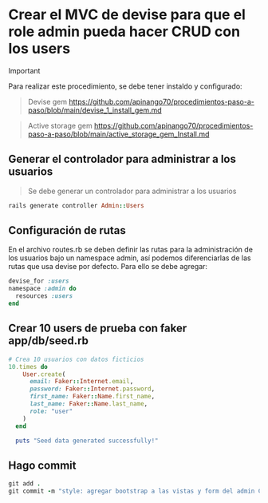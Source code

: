 # Crear el MVC de devise para que el role admin pueda hacer CRUD con los users

> [!IMPORTANT]
> Para realizar este procedimiento, se debe tener instaldo y configurado:

>Devise gem https://github.com/apinango70/procedimientos-paso-a-paso/blob/main/devise_1_install_gem.md

>Active storage gem https://github.com/apinango70/procedimientos-paso-a-paso/blob/main/active_storage_gem_Install.md

## Generar el controlador para administrar a los usuarios

> Se debe generar un controlador para administrar a los usuarios

```ruby
rails generate controller Admin::Users
```

## Configuración de rutas

En el archivo routes.rb se deben definir las rutas para la administración de los usuarios bajo un namespace admin, así podemos diferenciarlas de las rutas que usa devise por defecto. Para ello se debe agregar: 

```ruby
devise_for :users
namespace :admin do
  resources :users
end
```

## Crear 10 users de prueba con faker app/db/seed.rb

```ruby
# Crea 10 usuarios con datos ficticios
10.times do
    User.create(
      email: Faker::Internet.email,
      password: Faker::Internet.password,
      first_name: Faker::Name.first_name,
      last_name: Faker::Name.last_name,
      role: "user"
    )
  end

  puts "Seed data generated successfully!"
```

## Hago commit

```ruby
git add .
git commit -m "style: agregar bootstrap a las vistas y form del admin CRUD"
```
